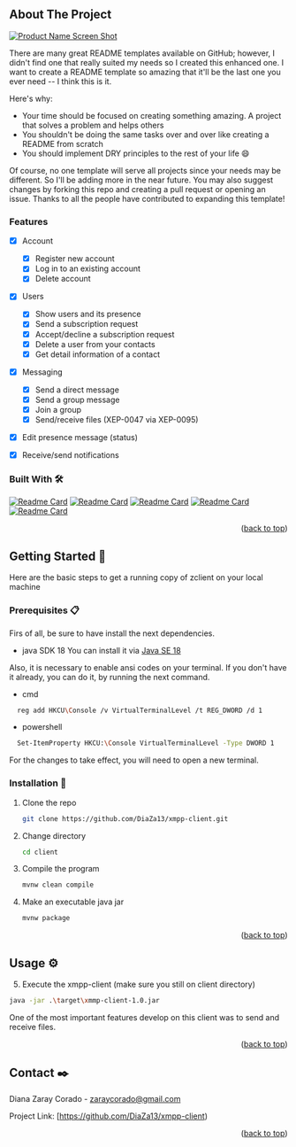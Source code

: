 <!-- ABOUT THE PROJECT -->
## About The Project

[![Product Name Screen Shot][product-screenshot]](https://example.com)

There are many great README templates available on GitHub; however, I didn't find one that really suited my needs so I created this enhanced one. I want to create a README template so amazing that it'll be the last one you ever need -- I think this is it.

Here's why:
* Your time should be focused on creating something amazing. A project that solves a problem and helps others
* You shouldn't be doing the same tasks over and over like creating a README from scratch
* You should implement DRY principles to the rest of your life :smile:

Of course, no one template will serve all projects since your needs may be different. So I'll be adding more in the near future. You may also suggest changes by forking this repo and creating a pull request or opening an issue. Thanks to all the people have contributed to expanding this template!

<!-- FEATURES -->
### Features

- [x] Account
    - [x] Register new account
    - [x] Log in to an existing account
    - [x] Delete account
 - [x] Users
    - [x] Show users and its presence
    - [x] Send a subscription request
    - [x] Accept/decline a subscription request
    - [x] Delete a user from your contacts
    - [x] Get detail information of a contact
 - [x] Messaging
    - [x] Send a direct message
    - [x] Send a group message
    - [x] Join a group
    - [x] Send/receive files (XEP-0047 via XEP-0095)
- [x] Edit presence message (status)
- [x] Receive/send notifications


### Built With 🛠️

[![Readme Card](https://github-readme-stats.vercel.app/api/pin/?theme=calm&username=openjdk&repo=jdk)](https://www.oracle.com/java/technologies/)
[![Readme Card](https://github-readme-stats.vercel.app/api/pin/?theme=calm&username=igniterealtime&repo=Smack)](https://github.com/igniterealtime/Smack)
[![Readme Card](https://github-readme-stats.vercel.app/api/pin/?theme=calm&username=apache&repo=maven-surefire)](https://github.com/apache/maven-surefire)
[![Readme Card](https://github-readme-stats.vercel.app/api/pin/?theme=calm&username=apache&repo=maven-plugin-tools)](https://github.com/apache/maven-plugin-tools)
[![Readme Card](https://github-readme-stats.vercel.app/api/pin/?theme=calm&username=JetBrains&repo=intellij-community)](https://github.com/JetBrains/intellij-community)

<p align="right">(<a href="#readme-top">back to top</a>)</p>



<!-- GETTING STARTED -->
## Getting Started 🚀
Here are the basic steps to get a running copy of zclient on your local machine

### Prerequisites 📋

Firs of all, be sure to have install the next dependencies.

* java SDK 18 
You can install it via [Java SE 18](https://www.oracle.com/java/technologies/javase/jdk18-archive-downloads.html)

Also, it is necessary to enable ansi codes on your terminal. If you don't have it already, you can do it, by running the next command.

  * cmd
  ```sh
    reg add HKCU\Console /v VirtualTerminalLevel /t REG_DWORD /d 1
  ```
  * powershell
  ```sh
    Set-ItemProperty HKCU:\Console VirtualTerminalLevel -Type DWORD 1
  ```
 For the changes to take effect, you will need to open a new terminal.

### Installation 🔧

1. Clone the repo
   ```sh
   git clone https://github.com/DiaZa13/xmpp-client.git
   ```
2. Change directory
   ```sh
   cd client
   ```
3. Compile the program
   ```sh
   mvnw clean compile
   ```
4. Make an executable java jar
   ```sh
   mvnw package
   ```

<p align="right">(<a href="#readme-top">back to top</a>)</p>

<!-- USAGE EXAMPLES -->
## Usage ⚙️
 5. Execute the xmpp-client (make sure you still on client directory)
   ```sh
   java -jar .\target\xmmp-client-1.0.jar
   ```
   
   One of the most important features develop on this client was to send and receive files. 



<p align="right">(<a href="#readme-top">back to top</a>)</p>


<!-- CONTACT -->
## Contact ✒️

Diana Zaray Corado - zaraycorado@gmail.com

Project Link: [https://github.com/DiaZa13/xmpp-client)

<p align="right">(<a href="#readme-top">back to top</a>)</p>


<!-- MARKDOWN LINKS & IMAGES -->
<!-- https://www.markdownguide.org/basic-syntax/#reference-style-links -->
[contributors-shield]: https://img.shields.io/github/contributors/othneildrew/Best-README-Template.svg?style=for-the-badge
[contributors-url]: https://github.com/othneildrew/Best-README-Template/graphs/contributors
[forks-shield]: https://img.shields.io/github/forks/othneildrew/Best-README-Template.svg?style=for-the-badge
[forks-url]: https://github.com/othneildrew/Best-README-Template/network/members
[stars-shield]: https://img.shields.io/github/stars/othneildrew/Best-README-Template.svg?style=for-the-badge
[stars-url]: https://github.com/othneildrew/Best-README-Template/stargazers
[issues-shield]: https://img.shields.io/github/issues/othneildrew/Best-README-Template.svg?style=for-the-badge
[issues-url]: https://github.com/othneildrew/Best-README-Template/issues
[license-shield]: https://img.shields.io/github/license/othneildrew/Best-README-Template.svg?style=for-the-badge
[license-url]: https://github.com/othneildrew/Best-README-Template/blob/master/LICENSE.txt
[linkedin-shield]: https://img.shields.io/badge/-LinkedIn-black.svg?style=for-the-badge&logo=linkedin&colorB=555
[linkedin-url]: https://linkedin.com/in/othneildrew
[product-screenshot]: images/screenshot.png
[Next.js]: https://img.shields.io/badge/next.js-000000?style=for-the-badge&logo=nextdotjs&logoColor=white
[Next-url]: https://nextjs.org/
[React.js]: https://img.shields.io/badge/React-20232A?style=for-the-badge&logo=react&logoColor=61DAFB
[React-url]: https://reactjs.org/
[Vue.js]: https://img.shields.io/badge/Vue.js-35495E?style=for-the-badge&logo=vuedotjs&logoColor=4FC08D
[Vue-url]: https://vuejs.org/
[Angular.io]: https://img.shields.io/badge/Angular-DD0031?style=for-the-badge&logo=angular&logoColor=white
[Angular-url]: https://angular.io/
[Svelte.dev]: https://img.shields.io/badge/Svelte-4A4A55?style=for-the-badge&logo=svelte&logoColor=FF3E00
[Svelte-url]: https://svelte.dev/
[Laravel.com]: https://img.shields.io/badge/Laravel-FF2D20?style=for-the-badge&logo=laravel&logoColor=white
[Laravel-url]: https://laravel.com
[Bootstrap.com]: https://img.shields.io/badge/Bootstrap-563D7C?style=for-the-badge&logo=bootstrap&logoColor=white
[Bootstrap-url]: https://getbootstrap.com
[JQuery.com]: https://img.shields.io/badge/jQuery-0769AD?style=for-the-badge&logo=jquery&logoColor=white
[JQuery-url]: https://jquery.com 
